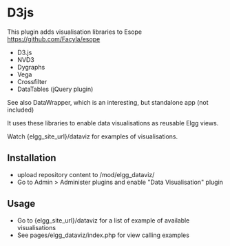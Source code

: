 D3js
====

This plugin adds visualisation libraries to Esope https://github.com/Facyla/esope
 - D3.js
 - NVD3
 - Dygraphs
 - Vega
 - Crossfilter
 - DataTables (jQuery plugin)

See also DataWrapper, which is an interesting, but standalone app (not included)


It uses these libraries to enable data visualisations as reusable Elgg views.

Watch {elgg_site_url}/dataviz for examples of visualisations.


## Installation
- upload repository content to /mod/elgg_dataviz/
- Go to Admin > Administer plugins and enable "Data Visualisation" plugin

## Usage 
- Go to {elgg_site_url}/dataviz for a list of example of available visualisations
- See pages/elgg_dataviz/index.php for view calling examples



